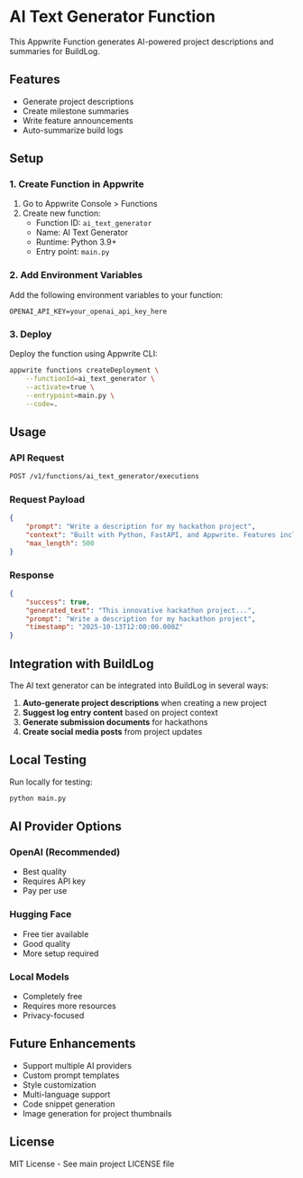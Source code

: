 # AI Text Generator Function

This Appwrite Function generates AI-powered project descriptions and summaries for BuildLog.

## Features

- Generate project descriptions
- Create milestone summaries
- Write feature announcements
- Auto-summarize build logs

## Setup

### 1. Create Function in Appwrite

1. Go to Appwrite Console > Functions
2. Create new function:
   - Function ID: `ai_text_generator`
   - Name: AI Text Generator
   - Runtime: Python 3.9+
   - Entry point: `main.py`

### 2. Add Environment Variables

Add the following environment variables to your function:

```
OPENAI_API_KEY=your_openai_api_key_here
```

### 3. Deploy

Deploy the function using Appwrite CLI:

```bash
appwrite functions createDeployment \
    --functionId=ai_text_generator \
    --activate=true \
    --entrypoint=main.py \
    --code=.
```

## Usage

### API Request

```bash
POST /v1/functions/ai_text_generator/executions
```

### Request Payload

```json
{
    "prompt": "Write a description for my hackathon project",
    "context": "Built with Python, FastAPI, and Appwrite. Features include project tracking and markdown export.",
    "max_length": 500
}
```

### Response

```json
{
    "success": true,
    "generated_text": "This innovative hackathon project...",
    "prompt": "Write a description for my hackathon project",
    "timestamp": "2025-10-13T12:00:00.000Z"
}
```

## Integration with BuildLog

The AI text generator can be integrated into BuildLog in several ways:

1. **Auto-generate project descriptions** when creating a new project
2. **Suggest log entry content** based on project context
3. **Generate submission documents** for hackathons
4. **Create social media posts** from project updates

## Local Testing

Run locally for testing:

```bash
python main.py
```

## AI Provider Options

### OpenAI (Recommended)
- Best quality
- Requires API key
- Pay per use

### Hugging Face
- Free tier available
- Good quality
- More setup required

### Local Models
- Completely free
- Requires more resources
- Privacy-focused

## Future Enhancements

- Support multiple AI providers
- Custom prompt templates
- Style customization
- Multi-language support
- Code snippet generation
- Image generation for project thumbnails

## License

MIT License - See main project LICENSE file
